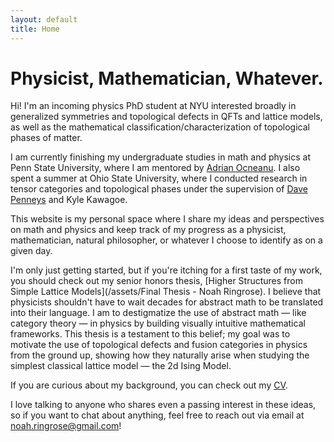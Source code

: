 ```yaml
---
layout: default
title: Home
---
```


# Physicist, Mathematician, Whatever.

Hi! I'm an incoming physics PhD student at NYU interested broadly in generalized symmetries and topological defects in QFTs and lattice models, as well as the mathematical classification/characterization of topological phases of matter. 

I am currently finishing my undergraduate studies in math and physics at Penn State University, where I am mentored by [Adrian Ocneanu](https://mathpicture.fas.harvard.edu/hrt-course). I also spent a summer at Ohio State University, where I conducted research in tensor categories and topological phases under the supervision of [Dave Penneys](https://people.math.osu.edu/penneys.2/) and Kyle Kawagoe.

This website is my personal space where I share my ideas and perspectives on math and physics and keep track of my progress as a physicist, mathematician, natural philosopher, or whatever I choose to identify as on a given day.  

I'm only just getting started, but if you're itching for a first taste of my work, you should check out my senior honors thesis, [Higher Structures from Simple Lattice Models](/assets/Final Thesis - Noah Ringrose). I believe that physicists shouldn't have to wait decades for abstract math to be translated into their language. I am to destigmatize the use of abstract math — like category theory — in physics by building visually intuitive mathematical frameworks. This thesis is a testament to this belief; my goal was to motivate the use of topological defects and fusion categories in physics from the ground up, showing how they naturally arise when studying the simplest classical lattice model — the 2d Ising Model. 

If you are curious about my background, you can check out my [CV](/assets/cv.pdf).

I love talking to anyone who shares even a passing interest in these ideas, so if you want to chat about anything, feel free to reach out via email at noah.ringrose@gmail.com!

